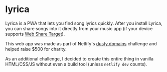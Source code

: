 # lyrica

Lyrica is a PWA that lets you find song lyrics quickly. After you install Lyrica, you can share songs into it directly from your music app (if your device supports [Web Share Target](https://web.dev/web-share-target/)).

This web app was made as part of Netlify's [dusty.domains](https://dusty.domains) challenge and helped raise $500 for charity.

As an additional challenge, I decided to create this entire thing in vanilla HTML/CSS/JS without even a build tool (unless `netlify dev` counts).
